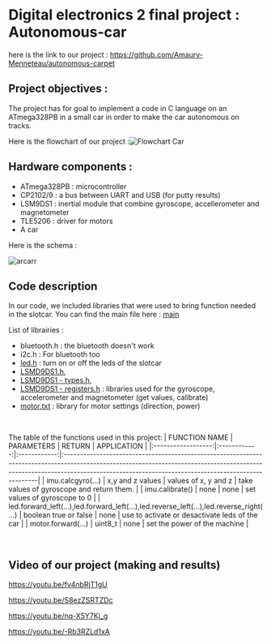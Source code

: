 # Digital electronics 2 final project : Autonomous-car

here is the link to our project : https://github.com/Amaury-Menneteau/autonomous-carpet

## Project objectives :

The project has for goal to implement a code in C language on an ATmega328PB in a small car in order to make the car autonomous on tracks.

Here is the flowchart of our project :![Flowchart Car](https://user-images.githubusercontent.com/91128744/146003616-dc5f9ba7-d412-4619-adff-a7693c439df7.png)




## Hardware components :

* ATmega328PB : microcontroller
* CP2102/9 : a bus between UART and USB (for putty results)
* LSM9DS1 : inertial module that combine gyroscope, accellerometer and magnetometer
* TLE5206 : driver for motors
* A car


Here is the schema :


![arcarr](https://user-images.githubusercontent.com/91128744/145998473-1d193036-aa4d-477d-938d-53b1a619df0c.png)


## Code description

In our code, we included libraries that were used to bring function needed in the slotcar. 
You can find the main file here : [main](https://github.com/Amaury-Menneteau/autonomous-carpet/files/7711577/main.txt)


List of librairies :

* bluetooth.h : the bluetooth doesn't work
* i2c.h : For bluetooth too
* [led.h](https://github.com/Amaury-Menneteau/autonomous-carpet/files/7711662/led.txt) : turn on or off the leds of the slotcar
* [LSMD9DS1.h](https://github.com/Amaury-Menneteau/autonomous-carpet/files/7711667/LSMD9DS1.txt),
* [LSMD9DS1 - types.h](https://github.com/Amaury-Menneteau/autonomous-carpet/files/7711669/LSMD9DS1.-.types.txt),
* [LSMD9DS1 - registers.h](https://github.com/Amaury-Menneteau/autonomous-carpet/files/7711672/LSMD9DS1.-.registers.txt) : libraries used for the gyroscope, accelerometer and magnetometer (get values, calibrate)
* [motor.txt](https://github.com/Amaury-Menneteau/autonomous-carpet/files/7711675/motor.txt)
: library for motor settings (direction, power)

&nbsp;

The table of the functions used in this project:
|    FUNCTION NAME   |  PARAMETERS  |     RETURN   | APPLICATION                                                                                                                                                                                                                       |
|:------------------:|:------------:|:------------:|:----------------------------------------------------------------------------------------------------------------------------------------------------------------------------------------------------------------------------------|
|      imu.calcgyro(...)     |     x,y and z values     |     values of x, y and z     | take values of gyroscope and return them.                                                                                                               |
|   imu.calibrate()   |     none     |     none     | set values of gyroscope to 0   |
|     led.forward_left(...),led.forward_left(...),led.reverse_left(...),led.reverse_right(...)    |     boolean true or false     |     none     | use to activate or desactivate leds of the car  |
|    motor.forward(...)   | uint8_t | none | set the power of the machine |

&nbsp;


## Video of our project (making and results)

https://youtu.be/fv4nbRjT1gU

https://youtu.be/S8ezZSRTZDc

https://youtu.be/nq-X5Y7Kj_g

https://youtu.be/-Rb3RZLd1xA
